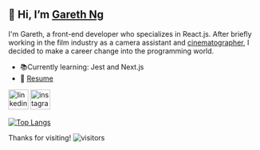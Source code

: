 ## 👋 **Hi, I’m [Gareth Ng](https://garethng.com)**

I'm Gareth, a front-end developer who specializes in React.js. After briefly working in the film industry as a camera assistant and [cinematographer](gcn12.github.io/film-portfolio), I decided to make a career change into the programming world.

- 📚Currently learning: Jest and Next.js
- 📄 [Resume](https://firebasestorage.googleapis.com/v0/b/portfolio-assets.appspot.com/o/Resume%20Do%20not%20delete.pdf?alt=media&token=d2029bb0-a509-44f8-8e3a-bee5c756d552) 

[<img src='https://firebasestorage.googleapis.com/v0/b/portfolio-assets.appspot.com/o/iconmonstr-linkedin-4-240.png?alt=media&token=4bbcde45-0dc1-4509-bce0-a99eb11235a6' alt='linkedin logo link' height='40' />](https://www.linkedin.com/in/garethcng/) [<img src='https://firebasestorage.googleapis.com/v0/b/portfolio-assets.appspot.com/o/iconmonstr-instagram-14-240.png?alt=media&token=a73af768-a512-4992-9c36-93beb633b44c' alt='instagram logo link' height='40' />](https://instagram.com/gareth.ng) 

[![Top Langs](https://github-readme-stats.vercel.app/api/top-langs/?username=gcn12)](https://github.com/gcn12/github-readme-stats)


Thanks for visiting! ![visitors](https://visitor-badge.glitch.me/badge?page_id=garethng.githubreadme)

<!---
gcn12/gcn12 is a ✨ special ✨ repository because its `README.md` (this file) appears on your GitHub profile.
You can click the Preview link to take a look at your changes.
--->
